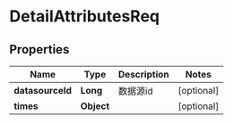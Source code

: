 # DetailAttributesReq

## Properties
Name | Type | Description | Notes
------------ | ------------- | ------------- | -------------
**datasourceId** | **Long** | 数据源id |  [optional]
**times** | **Object** |  |  [optional]
